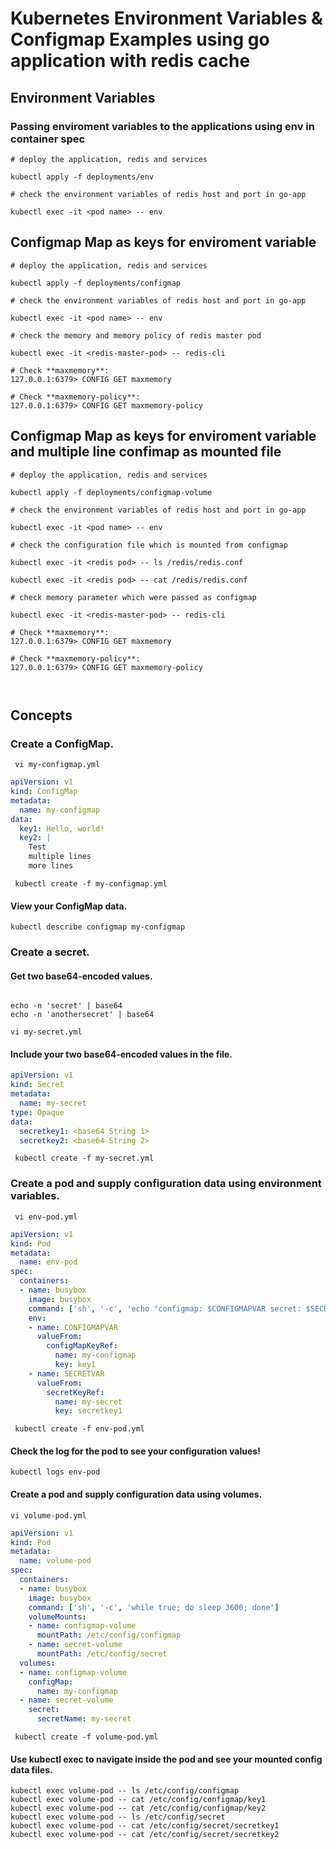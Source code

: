 # Kubernetes Environment Variables & Configmap Examples using go application with redis cache

## Environment Variables

### Passing enviroment variables to the applications using env in container spec

```
# deploy the application, redis and services

kubectl apply -f deployments/env

# check the environment variables of redis host and port in go-app

kubectl exec -it <pod name> -- env

```

## Configmap Map as keys for enviroment variable

```
# deploy the application, redis and services

kubectl apply -f deployments/configmap

# check the environment variables of redis host and port in go-app

kubectl exec -it <pod name> -- env

# check the memory and memory policy of redis master pod

kubectl exec -it <redis-master-pod> -- redis-cli

# Check **maxmemory**:
127.0.0.1:6379> CONFIG GET maxmemory

# Check **maxmemory-policy**:
127.0.0.1:6379> CONFIG GET maxmemory-policy

```

## Configmap Map as keys for enviroment variable and multiple line confimap as mounted file

```
# deploy the application, redis and services

kubectl apply -f deployments/configmap-volume

# check the environment variables of redis host and port in go-app

kubectl exec -it <pod name> -- env

# check the configuration file which is mounted from configmap

kubectl exec -it <redis pod> -- ls /redis/redis.conf

kubectl exec -it <redis pod> -- cat /redis/redis.conf

# check memory parameter which were passed as configmap 

kubectl exec -it <redis-master-pod> -- redis-cli

# Check **maxmemory**:
127.0.0.1:6379> CONFIG GET maxmemory

# Check **maxmemory-policy**:
127.0.0.1:6379> CONFIG GET maxmemory-policy



```





## Concepts

### Create a ConfigMap.

```
 vi my-configmap.yml
``` 
``` yaml
apiVersion: v1
kind: ConfigMap
metadata:
  name: my-configmap
data:
  key1: Hello, world!
  key2: |
    Test
    multiple lines
    more lines
```
```
 kubectl create -f my-configmap.yml
``` 
#### View your ConfigMap data.

```
kubectl describe configmap my-configmap
```

### Create a secret.

#### Get two base64-encoded values.

```

echo -n 'secret' | base64
echo -n 'anothersecret' | base64

```

```
vi my-secret.yml
```

#### Include your two base64-encoded values in the file.

``` yaml
apiVersion: v1
kind: Secret
metadata:
  name: my-secret
type: Opaque
data:
  secretkey1: <base64 String 1>
  secretkey2: <base64 String 2>
```

```
 kubectl create -f my-secret.yml
```

### Create a pod and supply configuration data using environment variables.

```
 vi env-pod.yml
```

``` yaml
apiVersion: v1
kind: Pod
metadata:
  name: env-pod
spec:
  containers:
  - name: busybox
    image: busybox
    command: ['sh', '-c', 'echo "configmap: $CONFIGMAPVAR secret: $SECRETVAR"']
    env:
    - name: CONFIGMAPVAR
      valueFrom:
        configMapKeyRef:
          name: my-configmap
          key: key1
    - name: SECRETVAR
      valueFrom:
        secretKeyRef:
          name: my-secret
          key: secretkey1
```    
```
 kubectl create -f env-pod.yml
```

#### Check the log for the pod to see your configuration values!
```
kubectl logs env-pod
```
#### Create a pod and supply configuration data using volumes.
``` 
vi volume-pod.yml
```
``` yaml
apiVersion: v1
kind: Pod
metadata:
  name: volume-pod
spec:
  containers:
  - name: busybox
    image: busybox
    command: ['sh', '-c', 'while true; do sleep 3600; done']
    volumeMounts:
    - name: configmap-volume
      mountPath: /etc/config/configmap
    - name: secret-volume
      mountPath: /etc/config/secret
  volumes:
  - name: configmap-volume
    configMap:
      name: my-configmap
  - name: secret-volume
    secret:
      secretName: my-secret 
```
```         
 kubectl create -f volume-pod.yml
```
#### Use kubectl exec to navigate inside the pod and see your mounted config data files.

```
kubectl exec volume-pod -- ls /etc/config/configmap
kubectl exec volume-pod -- cat /etc/config/configmap/key1 
kubectl exec volume-pod -- cat /etc/config/configmap/key2 
kubectl exec volume-pod -- ls /etc/config/secret
kubectl exec volume-pod -- cat /etc/config/secret/secretkey1 
kubectl exec volume-pod -- cat /etc/config/secret/secretkey2
``` 



